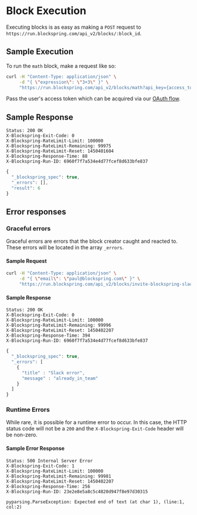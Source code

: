 # Block Execution

Executing blocks is as easy as making a `POST` request to `https://run.blockspring.com/api_v2/blocks/:block_id`.

## Sample Execution

To run the `math` block, make a request like so:

```bash
curl -H "Content-Type: application/json" \
     -d "{ \"expression\": \"3+3\" }" \
     "https://run.blockspring.com/api_v2/blocks/math?api_key={access_token}"
```

Pass the user's access token which can be acquired via our [OAuth flow](/authentication.md#authentication).

## Sample Response

```http
Status: 200 OK
X-Blockspring-Exit-Code: 0
X-Blockspring-RateLimit-Limit: 100000
X-Blockspring-RateLimit-Remaining: 99975
X-Blockspring-RateLimit-Reset: 1450401604
X-Blockspring-Response-Time: 88
X-Blockspring-Run-ID: 6960f7f7a534e4d77fcef8d633bfe837
```
```javascript
{
  "_blockspring_spec": true,
  "_errors": [],
  "result": 6
}
```


## Error responses

### Graceful errors

Graceful errors are errors that the block creator caught and reacted to. These errors will be located in the array `_errors`.

#### Sample Request

```bash
curl -H "Content-Type: application/json" \
     -d "{ \"email\": \"paul@blockspring.com\" }" \
     "https://run.blockspring.com/api_v2/blocks/invite-blockspring-slack?api_key={access_token}"
```

#### Sample Response

```http
Status: 200 OK
X-Blockspring-Exit-Code: 0
X-Blockspring-RateLimit-Limit: 100000
X-Blockspring-RateLimit-Remaining: 99996
X-Blockspring-RateLimit-Reset: 1450402207
X-Blockspring-Response-Time: 394
X-Blockspring-Run-ID: 6960f7f7a534e4d77fcef8d633bfe837
```
```javascript
{
  "_blockspring_spec": true,
  "_errors": [
    {
      "title" : "Slack error",
      "message" : "already_in_team"
    }
  ]
}
```


### Runtime Errors

While rare, it is possible for a runtime error to occur. In this case, the HTTP status code will not be a `200` and the `X-Blockspring-Exit-Code` header will be non-zero.

#### Sample Error Response

```http
Status: 500 Internal Server Error
X-Blockspring-Exit-Code: 1
X-Blockspring-RateLimit-Limit: 100000
X-Blockspring-RateLimit-Remaining: 99981
X-Blockspring-RateLimit-Reset: 1450402207
X-Blockspring-Response-Time: 256
X-Blockspring-Run-ID: 23e2e8e5a8c5c4820d947f8e97d30315
```
```
pyparsing.ParseException: Expected end of text (at char 1), (line:1, col:2)
```
